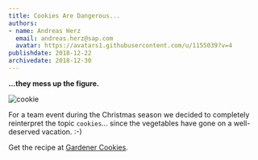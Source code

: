 ```yaml
---
title: Cookies Are Dangerous... 
authors: 
- name: Andreas Herz
  email: andreas.herz@sap.com
  avatar: https://avatars1.githubusercontent.com/u/1155039?v=4
publishdate: 2018-12-22
archivedate: 2018-12-30
---
```


**...they mess up the figure.**

![cookie](images/cookie.jpg)

For a team event during the Christmas season we decided to completely reinterpret the topic `cookies`... since the vegetables have gone on a well-deserved vacation. :-)

Get the recipe at [Gardener Cookies](./12.25-Gardener_Cookies.md).
